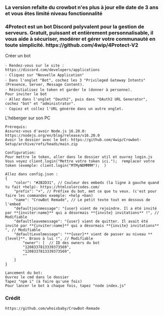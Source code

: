 <h3> La version refaite du crowbot n'es plus à jour elle date de 3 ans et vous êtes limité niveau fonctionnalité </h3>

<h3> 4Protect est un bot Discord polyvalent pour la gestion de serveurs. Gratuit, puissant et entièrement personnalisable, il vous aide à sécuriser, modérer et gérer votre communauté en toute simplicité.  https://github.com/4wip/4Protect-V2
</h3>

Créer un bot


```
･ Rendez-vous sur le site : https://discord.com/developers/applications
･ Cliquez sur "Nouvelle Application"
･ Dans l'onglet "Bot", cochez les 3 "Privileged Gateway Intents" (Presence, Server, Message Content).
･ Réinitialisez le token et garder le (donner à personne).
Pour inviter le bot
･ Allez dans l'onglet "Oauth2", puis dans "OAuth2 URL Generator", cochez "bot" et "administrator".
･ Copiez et collez l'URL générée dans un autre onglet.
```

L'héberger sur son PC
```
Prérequis:
Assurez-vous d'avoir Node.js 16.20.0: https://nodejs.org/en/blog/release/v16.20.0
Avoir le dossier avec le bot: https://github.com/4wip/Crowbot-Setup/archive/refs/heads/main.zip

Configuration:
Pour mettre le token, aller dans le dossier util et ouvrez login.js
Vous voyez client.login("Mettre votre token ici.");  remplacer votre token (exemple: client.login("MTMyNDMMMM");  )

Allez dans config.json :
{
    "color": "#2B2D31", // Couleur des embeds (la ligne à gauche quand tu fait +help)- https://htmlcolorcodes.com/
    "prefix": "+", // Préfixe du bot, met ce que tu veux. (c'est pour faire les commandes exemple: +help +ban)
    "name": "CrowBot Remade", // Le petit texte tout en dessous de l'embed
    "defaultjoinmessage": "{user} vient de rejoindre. Il a été invité par **{inviter:name}** qui a désormais **{invite} invitations** !", // Modifiable
    "defaultleavemessage": "{user} vient de quitter. Il avait été invité par **{inviter:name}** qui a désormais **{invite} invitations** ", // Modifiable
    "defaultLevelmessage": "**{user}** vient de passer au niveau **{level}**. Bravo à lui !", // Modifiable
        "owner": [  // ID des owners du bot
        "1208337813339373569", 
        "1208337813339373569",
        ""
    ]
}

Lancement du bot:
Ouvrez le cmd dans le dossier
Tapez "npm i" (à faire qu'une fois)
Pour lancer le bot à chaque fois, tapez "node index.js"
```

### Crédit
```
https://github.com/whoisbaby/CrowBot-Remade
```
